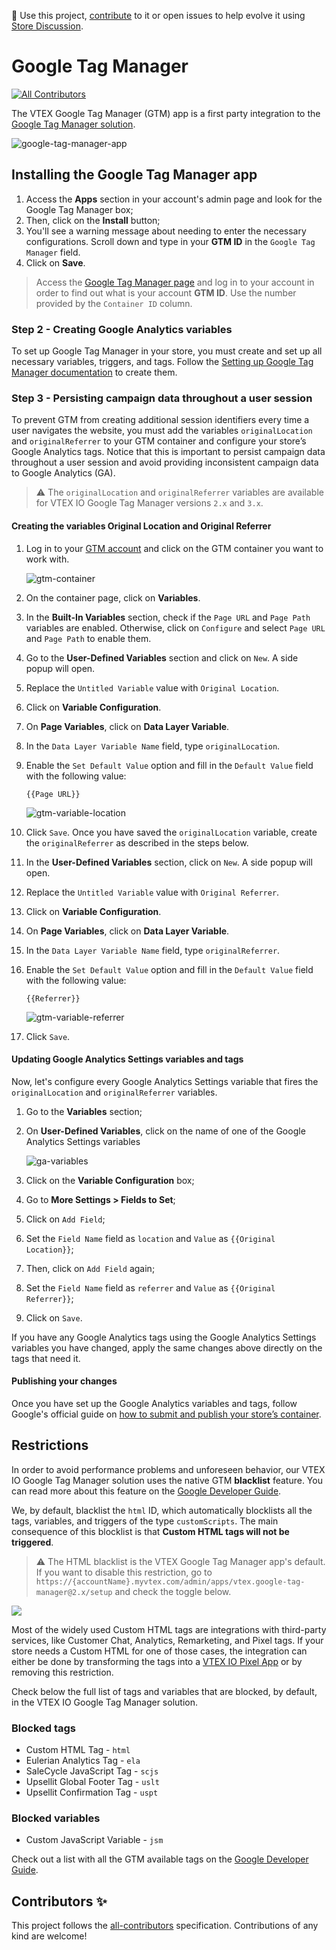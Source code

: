📢 Use this project, [contribute](https://github.com/vtex-apps/google-tag-manager) to it or open issues to help evolve it using [Store Discussion](https://github.com/vtex-apps/store-discussion).

# Google Tag Manager

<!-- prettier-ignore-start -->
<!-- markdownlint-disable -->
<!-- ALL-CONTRIBUTORS-BADGE:START - Do not remove or modify this section -->
[![All Contributors](https://img.shields.io/badge/all_contributors-0-orange.svg?style=flat-square)](#contributors-)
<!-- ALL-CONTRIBUTORS-BADGE:END -->
<!-- markdownlint-enable -->
<!-- prettier-ignore-end -->

The VTEX Google Tag Manager (GTM) app is a first party integration to the [Google Tag Manager solution](https://tagmanager.google.com).

![google-tag-manager-app](https://user-images.githubusercontent.com/52087100/84321347-55e11c80-ab49-11ea-9445-24eec6a07785.png)

## Installing the Google Tag Manager app

1. Access the **Apps** section in your account's admin page and look for the Google Tag Manager box;
2. Then, click on the **Install** button;
3. You'll see a warning message about needing to enter the necessary configurations. Scroll down and type in your **GTM ID** in the `Google Tag Manager` field.
4. Click on **Save**.

> Access the [Google Tag Manager page](https://tagmanager.google.com/) and log in to your account in order to find out what is your account **GTM ID**. Use the number provided by the `Container ID` column.

### Step 2 - Creating Google Analytics variables
To set up Google Tag Manager in your store, you must create and set up all necessary variables, triggers, and tags. Follow the [Setting up Google Tag Manager documentation](https://developers.vtex.com/vtex-developer-docs/docs/vtex-io-documentation-setting-up-google-tag-manager) to create them.

### Step 3 - Persisting campaign data throughout a user session
To prevent GTM from creating additional session identifiers every time a user navigates the website, you must add the variables `originalLocation` and `originalReferrer` to your GTM container and configure your store’s Google Analytics tags. Notice that this is important to persist campaign data throughout a user session and avoid providing inconsistent campaign data to Google Analytics (GA). 

>⚠️ The `originalLocation` and `originalReferrer` variables are available for VTEX IO Google Tag Manager versions `2.x` and `3.x`.  

#### Creating the variables Original Location and Original Referrer

1. Log in to your [GTM account](https://tagmanager.google.com) and click on the GTM container you want to work with.

    ![gtm-container](https://user-images.githubusercontent.com/67270558/136798596-cc0add2d-e110-4176-bc8d-665ded39da29.png)

2. On the container page, click on **Variables**.
3. In the **Built-In Variables** section, check if the `Page URL` and `Page Path` variables are enabled. Otherwise, click on `Configure` and select `Page URL` and `Page Path` to enable them.
4. Go to the **User-Defined Variables** section and click on `New`. A side popup will open.
5. Replace the `Untitled Variable` value with `Original Location`.
6. Click on **Variable Configuration**.
7. On **Page Variables**, click on **Data Layer Variable**.
8. In the `Data Layer Variable Name` field, type `originalLocation`.
9. Enable the `Set Default Value` option and fill in the `Default Value` field with the following value:
    
    ```
    {{Page URL}}
    ```
    
    ![gtm-variable-location](https://user-images.githubusercontent.com/67270558/139482165-21f93c6a-48e5-421a-8e06-c942bda01974.gif)

10. Click `Save`. Once you have saved the `originalLocation` variable, create the `originalReferrer` as described in the steps below.
11. In the **User-Defined Variables** section, click on `New`. A side popup will open.
12. Replace the `Untitled Variable` value with `Original Referrer`.
13. Click on **Variable Configuration**.
14. On **Page Variables**, click on **Data Layer Variable**.
15. In the `Data Layer Variable Name` field, type `originalReferrer`.
16. Enable the `Set Default Value` option and fill in the `Default Value` field with the following value:
    
    ```
    {{Referrer}}
    ```
    
    ![gtm-variable-referrer](https://user-images.githubusercontent.com/67270558/141315033-56e6e498-8c44-490d-a6dd-51f226dd6fc9.gif)

17. Click `Save`.

#### Updating Google Analytics Settings variables and tags

Now, let's configure every Google Analytics Settings variable that fires the `originalLocation` and `originalReferrer` variables.

1. Go to the **Variables** section; 
2. On **User-Defined Variables**, click on the name of one of the Google Analytics Settings variables

    ![ga-variables](https://user-images.githubusercontent.com/67270558/136799579-f1bb7e68-ec4c-4deb-beb2-0dfedb88de10.png)

3. Click on the **Variable Configuration** box;
4. Go to **More Settings > Fields to Set**;
5. Click on `Add Field`;
6. Set the `Field Name` field as `location` and `Value` as `{{Original Location}}`;
7. Then, click on `Add Field` again;
6. Set the `Field Name` field as `referrer` and `Value` as `{{Original Referrer}}`;
8. Click on `Save`.

If you have any Google Analytics tags using the Google Analytics Settings variables you have changed, apply the same changes above directly on the tags that need it.

#### Publishing your changes

Once you have set up the Google Analytics variables and tags, follow Google's official guide on [how to submit and publish your store’s container](https://support.google.com/tagmanager/answer/6107163).

## Restrictions

In order to avoid performance problems and unforeseen behavior, our VTEX IO Google Tag Manager solution uses the native GTM **blacklist** feature. You can read more about this feature on the [Google Developer Guide](https://developers.google.com/tag-manager/web/restrict).

We, by default, blacklist the `html` ID, which automatically blocklists all the tags, variables, and triggers of the type `customScripts`. The main consequence of this blocklist is that **Custom HTML tags will not be triggered**.

>⚠️ The HTML blacklist is the VTEX Google Tag Manager app's default. If you want to disable this restriction, go to `https://{accountName}.myvtex.com/admin/apps/vtex.google-tag-manager@2.x/setup` and check the toggle below.

<img src="https://user-images.githubusercontent.com/11340665/103930428-7c762e80-50fd-11eb-9cab-bc9e542b4dbf.png"/>

Most of the widely used Custom HTML tags are integrations with third-party services, like Customer Chat, Analytics, Remarketing, and Pixel tags. If your store needs a Custom HTML for one of those cases, the integration can either be done by transforming the tags into a [VTEX IO Pixel App](https://developers.vtex.com/docs/guides/pixel-apps) or by removing this restriction.

Check below the full list of tags and variables that are blocked, by default, in the VTEX IO Google Tag Manager solution.

### Blocked tags

- Custom HTML Tag - `html`
- Eulerian Analytics Tag - `ela`
- SaleCycle JavaScript Tag  - `scjs`
- Upsellit Global Footer Tag - `uslt`
- Upsellit Confirmation Tag - `uspt`

### Blocked variables

- Custom JavaScript Variable - `jsm`

Check out a list with all the GTM available tags on the [Google Developer Guide](https://developers.google.com/tag-manager/devguide).

<!-- DOCS-IGNORE:start -->

## Contributors ✨

<!-- ALL-CONTRIBUTORS-LIST:START - Do not remove or modify this section -->
<!-- prettier-ignore-start -->
<!-- markdownlint-disable -->
<!-- markdownlint-enable -->
<!-- prettier-ignore-end -->
<!-- ALL-CONTRIBUTORS-LIST:END -->

This project follows the [all-contributors](https://github.com/all-contributors/all-contributors) specification. Contributions of any kind are welcome!

<!-- DOCS-IGNORE:end -->
